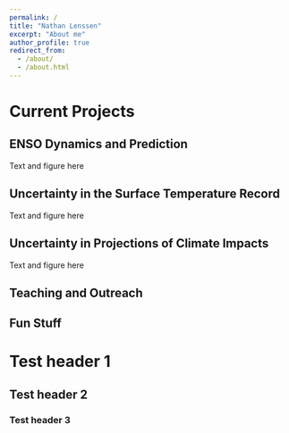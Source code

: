 ```yaml
---
permalink: /
title: "Nathan Lenssen"
excerpt: "About me"
author_profile: true
redirect_from: 
  - /about/
  - /about.html
---
```



Current Projects
======


ENSO Dynamics and Prediction
------

Text and figure here

Uncertainty in the Surface Temperature Record
------

Text and figure here



Uncertainty in Projections of Climate Impacts
------


Text and figure here


Teaching and Outreach
------


Fun Stuff
-----

# Test header 1
## Test header 2
### Test header 3
